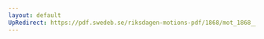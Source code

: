 ```yaml
---
layout: default
UpRedirect: https://pdf.swedeb.se/riksdagen-motions-pdf/1868/mot_1868__fk__00080/mot_1868__fk__00080_013.pdf
---
```

